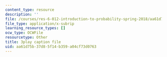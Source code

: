 ```yaml
---
content_type: resource
description: ''
file: /courses/res-6-012-introduction-to-probability-spring-2018/aa61d75b37d85f14b359a04cf73d0763_QXKgTPR_8wk.vtt
file_type: application/x-subrip
learning_resource_types: []
ocw_type: OCWFile
resourcetype: Other
title: 3play caption file
uid: aa61d75b-37d8-5f14-b359-a04cf73d0763
---
```

